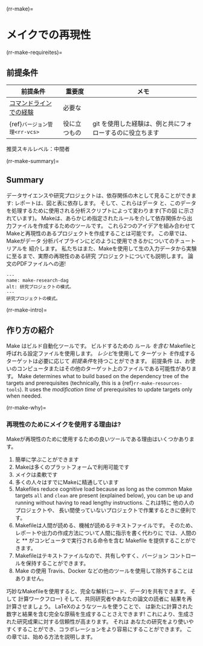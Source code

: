 (rr-make)=
# メイクでの再現性

(rr-make-requireites)=
## 前提条件

| 前提条件                                                                     | 重要度    | メモ                             |
| ------------------------------------------------------------------------ | ------ | ------------------------------ |
| [コマンドラインでの経験](https://programminghistorian.org/en/lessons/intro-to-bash) | 必要な    |                                |
| {ref}`バージョン管理<rr-vcs>`                                             | 役に立つもの | git を使用した経験は、例と共にフォローするのに役立ちます |

推奨スキルレベル：中間者

(rr-make-summary)=
## Summary

データサイエンスや研究プロジェクトは、依存関係の木として見ることができます: レポートは、図と表に依存します。 そして、これらはデータ と、このデータを処理するために使用される分析スクリプトによって変わります(下の図 に示されています)。  Makeは、あらかじめ指定されたルールを介して依存関係から出力ファイルを作成するためのツールです。 これら2つのアイデアを組み合わせて Makeと再現性のあるプロジェクトを作成することは可能です。  この章では、Makeがデータ 分析パイプラインにどのように使用できるかについてのチュートリアルを 紹介します。  私たちはまた、Makeを使用して生の入力データから実験に至るまで、実際の再現性のある研究 プロジェクトについても説明します。 論文のPDFファイルへの道!

```{figure} ../figures/make-research-dag.png
---
name: make-research-dag
alt: 研究プロジェクトの模式。
---
研究プロジェクトの模式。
```

(rr-make-intro)=
## 作り方の紹介

Make はビルド自動化ツールです。 ビルドするための ルール *を含む* Makefileと呼ばれる設定ファイルを使用します。 *レシピ*を使用して ターゲット *を*作成する  ターゲットは必要に応じて *前提条件*を持つことができます。  前提条件 は、お使いのコンピュータまたはその他のターゲット上のファイルである可能性があります。 Make determines what to build based on the dependency tree of the targets and prerequisites (technically, this is a {ref}`rr-make-resources-tools`). It uses the *modification time* of prerequisites to update targets only when needed.

(rr-make-why)=
### 再現性のためにメイクを使用する理由は?

Makeが再現性のために使用するための良いツールである理由はいくつかあります。

1. 簡単に学ぶことができます
1. Makeは多くのプラットフォームで利用可能です
1. メイクは柔軟です
1. 多くの人々はすでにMakeに精通しています
1. Makefiles reduce cognitive load because as long as the common Make targets `all` and `clean` are present (explained below), you can be up and running without having to read lengthy instructions. これは特に 他の人のプロジェクトや、 長い間使っていないプロジェクトで作業するときに便利です。
1. Makefileは人間が読める、機械が読めるテキストファイルです。 そのため、レポートや出力の作成方法について人間に指示を書く代わりに では、人間の と ** がコンピュータで実行される命令を含む Makefile を提供することができます。
1. Makefileはテキストファイルなので、共有しやすく、バージョン コントロールを保持することができます。
1. Make の使用 Travis、Docker などの他のツールを使用して除外することはありません。

巧妙なMakefileを使用すると、完全な解析(コード、データ)を共有できます。 そして 計算ワークフロー) そして、共同研究者やあなたの論文の読者に 結果を再計算させましょう。 LaTeXのようなツールを使うことで、 は新たに計算された数字と結果を含む完全な原稿を生成することさえできます! これにより、生成された研究成果に対する信頼性が高まります。 それは あなたの研究をより使いやすくすることができ、コラボレーションをより容易にすることができます。 この章では、始める方法を説明します。
